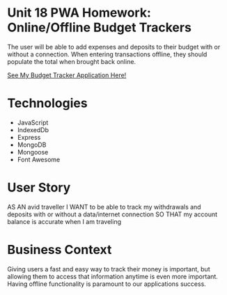 # Unit 18 PWA Homework: Online/Offline Budget Trackers
The user will be able to add expenses and deposits to their budget with or without a connection. When entering transactions offline, they should populate the total when brought back online.

[See My Budget Tracker Application Here!](https://dashboard.heroku.com/apps/pacific-citadel-49541/settings)

# Technologies
- JavaScript
- IndexedDb
- Express
- MongoDB
- Mongoose
- Font Awesome

# User Story

AS AN avid traveller
I WANT to be able to track my withdrawals and deposits with or without a data/internet connection
SO THAT my account balance is accurate when I am traveling

# Business Context

Giving users a fast and easy way to track their money is important, but allowing them to access that information anytime is even more important. Having offline functionality is paramount to our applications success.